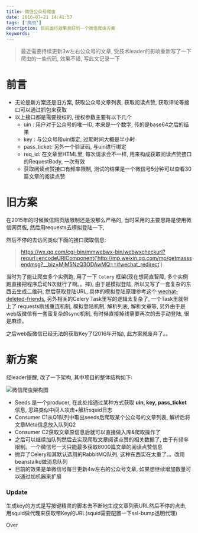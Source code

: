 ```yaml
---
title: 微信公众号爬虫
date: 2016-07-21 14:41:57
tags: ['爬虫']
description: 目前运行效果良好的一个微信爬虫方案
keywords:
---
```



> 最近需要持续更新3w左右公众号的文章, 受技术leader的影响重新写了一下爬虫的一些代码, 效果不错, 写此文记录一下

# 前言

+ 无论是新方案还是旧方案, 获取公众号文章列表, 获取阅读点赞, 获取评论等接口可以通过抓包来获取
+ 以上接口都是需要授权的, 授权参数主要有以下几个
	+ uin : 用户对于公众号的唯一ID, 本来是一个数字, 传的是base64之后的结果
	+ key : 与公众号和uin绑定, 过期时间大概是半小时
	+ pass_ticket: 另外一个验证码, 与uin进行绑定
	+ req_id: 在文章里HTML里, 每次请求会不一样, 用来构成获取阅读点赞接口的RequestBody, 一次有效
	+ 获取阅读点赞接口有频率限制, 测试的结果是一个微信号5分钟可以查看30篇文章的阅读点赞


# 旧方案

在2015年的时候微信网页版限制还是没那么严格的, 当时采用的主要思路是使用微信网页版, 然后用requests去模拟登陆一下,

然后不停的去访问类似下面的接口爬取信息:


> https://wx.qq.com/cgi-bin/mmwebwx-bin/webwxcheckurl?requrl=encodeURIComponent('http://mp.weixin.qq.com/mp/getmasssendmsg?__biz=MjM5NzQ3ODAwMQ==#wechat_redirect')


当时为了能让爬虫多个实例跑, 用了一下 `Celery` 框架(现在想简直智障, 多个实例跑直接把程序启动N次就行了啊。。摔), 由于是模拟登陆, 所以又写了一套复杂的东西去生成二维码, 然后获取登陆URL, 具体的模拟登陆原理参考这个 [wechat-deleted-friends](https://github.com/0x5e/wechat-deleted-friends), 另外相关的Celery Task里写的逻辑太复杂了, 一个Task里就带上了 requests断线重连机制, 模拟登陆机制, 解析列表, 解析文章等, 另外由于是web版微信有一套蛮复杂的sync机制, 有时候直接掉线需要再次的去手动登陆, 很是麻烦。

之后web版微信已经无法的获取Key了(2016年开始), 此方案就废弃了。。

# 新方案

经leader提醒, 改了一下架构, 其中项目的整体结构如下: 

![微信爬虫架构图](http://7jptw8.com1.z0.glb.clouddn.com/spider-wx.png)

+ Seeds 是一个producer, 在此处指通过某种方式获取 **uin, key, pass_ticket** 信息, 思路类似中间人攻击+解析squid日志
+ Consumer C1从Q1队列中取出seeds后爬取某个公众号的文章列表, 解析后将文章Meta信息放入队列Q2
+ Consumer C2获取文章原信息后就可以直接做入库&爬取操作了
+ 之后可以继续加队列然后去实现爬取文章阅读点赞的相关数据了, 由于有频率限制。一个微信号一天只能最多获取8000篇文章的阅读点赞信息
+ 抛弃了Celery和其默认选用的RabbitMQ队列, 这种东西实在太重了。。改用beanstalkd做消息队列
+ 目前的效果是单微信号每日更新4w左右的公众号文章, 如果想继续增加数量可以通过加机器来扩展


### Update

生成key的方式是写按键精灵的脚本去不断地生成文章列表URL然后不停的点击, 用squid做代理来获取带Key的URL(squid需要配置一下ssl-bump透明代理)

Over








